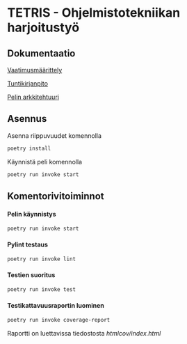 # TETRIS - Ohjelmistotekniikan harjoitustyö

## Dokumentaatio

[Vaatimusmäärittely](https://github.com/ajperttula/ot-harjoitustyo/blob/master/dokumentaatio/vaatimusmaarittely.md)

[Tuntikirjanpito](https://github.com/ajperttula/ot-harjoitustyo/blob/master/dokumentaatio/tuntikirjanpito.md)

[Pelin arkkitehtuuri](https://github.com/ajperttula/ot-harjoitustyo/blob/master/dokumentaatio/kuvat/Luokkakaavio.png)

## Asennus

Asenna riippuvuudet komennolla
```bash
poetry install
```
Käynnistä peli komennolla
```bash
poetry run invoke start
```

## Komentorivitoiminnot

#### Pelin käynnistys
```bash
poetry run invoke start
```
#### Pylint testaus
```bash
poetry run invoke lint
```
#### Testien suoritus
```bash
poetry run invoke test
```
#### Testikattavuusraportin luominen
```bash
poetry run invoke coverage-report
```
Raportti on luettavissa tiedostosta *htmlcov/index.html*
